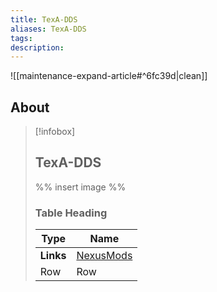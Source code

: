 ```yaml
---
title: TexA-DDS
aliases: TexA-DDS
tags: 
description:
---
```


![[maintenance-expand-article#^6fc39d|clean]]

## About

> [!infobox]
> 
> ## TexA-DDS
> 
> %% insert image %%
> 
> ### Table Heading
> 
> | Type | Name |
> | --- | --- |
> | **Links** | [NexusMods](https://www.nexusmods.com/morrowind/mods/49793) |
> | Row | Row |